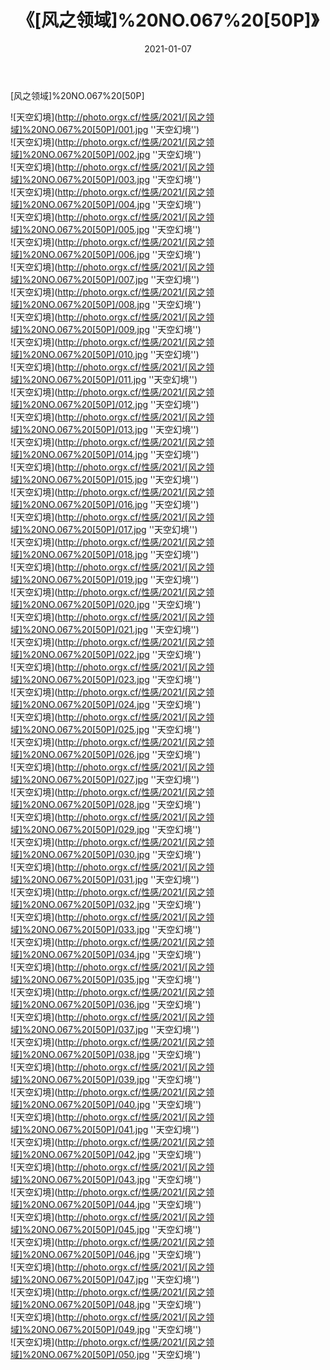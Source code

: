 ﻿---
layout: post
title: 《[风之领域]%20NO.067%20[50P]》
date: 2021-01-07
img: http://photo.orgx.cf/性感/2021/[风之领域]%20NO.067%20[50P]/000.jpg
tags: [美女,性感,泳衣]
---

[风之领域]%20NO.067%20[50P]



![天空幻境](http://photo.orgx.cf/性感/2021/[风之领域]%20NO.067%20[50P]/001.jpg ''天空幻境'')<br>
![天空幻境](http://photo.orgx.cf/性感/2021/[风之领域]%20NO.067%20[50P]/002.jpg ''天空幻境'')<br>
![天空幻境](http://photo.orgx.cf/性感/2021/[风之领域]%20NO.067%20[50P]/003.jpg ''天空幻境'')<br>
![天空幻境](http://photo.orgx.cf/性感/2021/[风之领域]%20NO.067%20[50P]/004.jpg ''天空幻境'')<br>
![天空幻境](http://photo.orgx.cf/性感/2021/[风之领域]%20NO.067%20[50P]/005.jpg ''天空幻境'')<br>
![天空幻境](http://photo.orgx.cf/性感/2021/[风之领域]%20NO.067%20[50P]/006.jpg ''天空幻境'')<br>
![天空幻境](http://photo.orgx.cf/性感/2021/[风之领域]%20NO.067%20[50P]/007.jpg ''天空幻境'')<br>
![天空幻境](http://photo.orgx.cf/性感/2021/[风之领域]%20NO.067%20[50P]/008.jpg ''天空幻境'')<br>
![天空幻境](http://photo.orgx.cf/性感/2021/[风之领域]%20NO.067%20[50P]/009.jpg ''天空幻境'')<br>
![天空幻境](http://photo.orgx.cf/性感/2021/[风之领域]%20NO.067%20[50P]/010.jpg ''天空幻境'')<br>
![天空幻境](http://photo.orgx.cf/性感/2021/[风之领域]%20NO.067%20[50P]/011.jpg ''天空幻境'')<br>
![天空幻境](http://photo.orgx.cf/性感/2021/[风之领域]%20NO.067%20[50P]/012.jpg ''天空幻境'')<br>
![天空幻境](http://photo.orgx.cf/性感/2021/[风之领域]%20NO.067%20[50P]/013.jpg ''天空幻境'')<br>
![天空幻境](http://photo.orgx.cf/性感/2021/[风之领域]%20NO.067%20[50P]/014.jpg ''天空幻境'')<br>
![天空幻境](http://photo.orgx.cf/性感/2021/[风之领域]%20NO.067%20[50P]/015.jpg ''天空幻境'')<br>
![天空幻境](http://photo.orgx.cf/性感/2021/[风之领域]%20NO.067%20[50P]/016.jpg ''天空幻境'')<br>
![天空幻境](http://photo.orgx.cf/性感/2021/[风之领域]%20NO.067%20[50P]/017.jpg ''天空幻境'')<br>
![天空幻境](http://photo.orgx.cf/性感/2021/[风之领域]%20NO.067%20[50P]/018.jpg ''天空幻境'')<br>
![天空幻境](http://photo.orgx.cf/性感/2021/[风之领域]%20NO.067%20[50P]/019.jpg ''天空幻境'')<br>
![天空幻境](http://photo.orgx.cf/性感/2021/[风之领域]%20NO.067%20[50P]/020.jpg ''天空幻境'')<br>
![天空幻境](http://photo.orgx.cf/性感/2021/[风之领域]%20NO.067%20[50P]/021.jpg ''天空幻境'')<br>
![天空幻境](http://photo.orgx.cf/性感/2021/[风之领域]%20NO.067%20[50P]/022.jpg ''天空幻境'')<br>
![天空幻境](http://photo.orgx.cf/性感/2021/[风之领域]%20NO.067%20[50P]/023.jpg ''天空幻境'')<br>
![天空幻境](http://photo.orgx.cf/性感/2021/[风之领域]%20NO.067%20[50P]/024.jpg ''天空幻境'')<br>
![天空幻境](http://photo.orgx.cf/性感/2021/[风之领域]%20NO.067%20[50P]/025.jpg ''天空幻境'')<br>
![天空幻境](http://photo.orgx.cf/性感/2021/[风之领域]%20NO.067%20[50P]/026.jpg ''天空幻境'')<br>
![天空幻境](http://photo.orgx.cf/性感/2021/[风之领域]%20NO.067%20[50P]/027.jpg ''天空幻境'')<br>
![天空幻境](http://photo.orgx.cf/性感/2021/[风之领域]%20NO.067%20[50P]/028.jpg ''天空幻境'')<br>
![天空幻境](http://photo.orgx.cf/性感/2021/[风之领域]%20NO.067%20[50P]/029.jpg ''天空幻境'')<br>
![天空幻境](http://photo.orgx.cf/性感/2021/[风之领域]%20NO.067%20[50P]/030.jpg ''天空幻境'')<br>
![天空幻境](http://photo.orgx.cf/性感/2021/[风之领域]%20NO.067%20[50P]/031.jpg ''天空幻境'')<br>
![天空幻境](http://photo.orgx.cf/性感/2021/[风之领域]%20NO.067%20[50P]/032.jpg ''天空幻境'')<br>
![天空幻境](http://photo.orgx.cf/性感/2021/[风之领域]%20NO.067%20[50P]/033.jpg ''天空幻境'')<br>
![天空幻境](http://photo.orgx.cf/性感/2021/[风之领域]%20NO.067%20[50P]/034.jpg ''天空幻境'')<br>
![天空幻境](http://photo.orgx.cf/性感/2021/[风之领域]%20NO.067%20[50P]/035.jpg ''天空幻境'')<br>
![天空幻境](http://photo.orgx.cf/性感/2021/[风之领域]%20NO.067%20[50P]/036.jpg ''天空幻境'')<br>
![天空幻境](http://photo.orgx.cf/性感/2021/[风之领域]%20NO.067%20[50P]/037.jpg ''天空幻境'')<br>
![天空幻境](http://photo.orgx.cf/性感/2021/[风之领域]%20NO.067%20[50P]/038.jpg ''天空幻境'')<br>
![天空幻境](http://photo.orgx.cf/性感/2021/[风之领域]%20NO.067%20[50P]/039.jpg ''天空幻境'')<br>
![天空幻境](http://photo.orgx.cf/性感/2021/[风之领域]%20NO.067%20[50P]/040.jpg ''天空幻境'')<br>
![天空幻境](http://photo.orgx.cf/性感/2021/[风之领域]%20NO.067%20[50P]/041.jpg ''天空幻境'')<br>
![天空幻境](http://photo.orgx.cf/性感/2021/[风之领域]%20NO.067%20[50P]/042.jpg ''天空幻境'')<br>
![天空幻境](http://photo.orgx.cf/性感/2021/[风之领域]%20NO.067%20[50P]/043.jpg ''天空幻境'')<br>
![天空幻境](http://photo.orgx.cf/性感/2021/[风之领域]%20NO.067%20[50P]/044.jpg ''天空幻境'')<br>
![天空幻境](http://photo.orgx.cf/性感/2021/[风之领域]%20NO.067%20[50P]/045.jpg ''天空幻境'')<br>
![天空幻境](http://photo.orgx.cf/性感/2021/[风之领域]%20NO.067%20[50P]/046.jpg ''天空幻境'')<br>
![天空幻境](http://photo.orgx.cf/性感/2021/[风之领域]%20NO.067%20[50P]/047.jpg ''天空幻境'')<br>
![天空幻境](http://photo.orgx.cf/性感/2021/[风之领域]%20NO.067%20[50P]/048.jpg ''天空幻境'')<br>
![天空幻境](http://photo.orgx.cf/性感/2021/[风之领域]%20NO.067%20[50P]/049.jpg ''天空幻境'')<br>
![天空幻境](http://photo.orgx.cf/性感/2021/[风之领域]%20NO.067%20[50P]/050.jpg ''天空幻境'')<br>